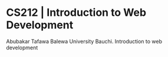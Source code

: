 # CS212 | Introduction to Web Development
Abubakar Tafawa Balewa University Bauchi. Introduction to web development
